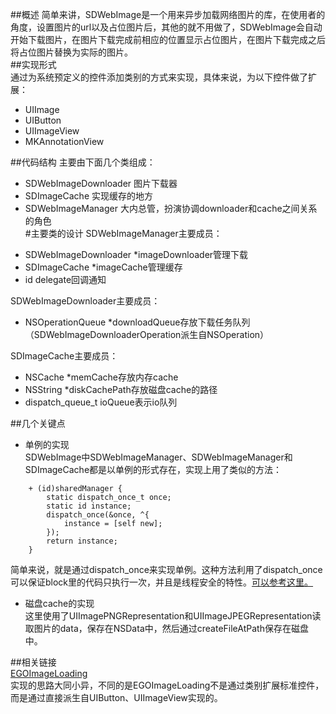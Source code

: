 ##概述
简单来讲，SDWebImage是一个用来异步加载网络图片的库，在使用者的角度，设置图片的url以及占位图片后，其他的就不用做了，SDWebImage会自动开始下载图片，在图片下载完成前相应的位置显示占位图片，在图片下载完成之后将占位图片替换为实际的图片。  
##实现形式  
通过为系统预定义的控件添加类别的方式来实现，具体来说，为以下控件做了扩展：  
* UIImage  
* UIButton  
* UIImageView  
* MKAnnotationView  

##代码结构
主要由下面几个类组成：  
* SDWebImageDownloader 图片下载器
* SDImageCache 实现缓存的地方
* SDWebImageManager 大内总管，扮演协调downloader和cache之间关系的角色  
#主要类的设计
SDWebImageManager主要成员：  
- SDWebImageDownloader *imageDownloader管理下载  
- SDImageCache *imageCache管理缓存  
- id <SDWebImageManagerDelegate> delegate回调通知

SDWebImageDownloader主要成员：  
- NSOperationQueue *downloadQueue存放下载任务队列
（SDWebImageDownloaderOperation派生自NSOperation）

SDImageCache主要成员：  
- NSCache *memCache存放内存cache  
- NSString *diskCachePath存放磁盘cache的路径  
- dispatch_queue_t ioQueue表示io队列

##几个关键点
- 单例的实现  
SDWebImage中SDWebImageManager、SDWebImageManager和SDImageCache都是以单例的形式存在，实现上用了类似的方法：  
```objc
	+ (id)sharedManager {
    	static dispatch_once_t once;
    	static id instance;
    	dispatch_once(&once, ^{
        	instance = [self new];
    	});
    	return instance;
	}
```
简单来说，就是通过dispatch_once来实现单例。这种方法利用了dispatch_once可以保证block里的代码只执行一次，并且是线程安全的特性。[可以参考这里。](http://blog.csdn.net/ryantang03/article/details/8622415)

- 磁盘cache的实现  
这里使用了UIImagePNGRepresentation和UIImageJPEGRepresentation读取图片的data，保存在NSData中，然后通过createFileAtPath保存在磁盘中。

##相关链接  
[EGOImageLoading](https://github.com/enormego/EGOImageLoading)  
实现的思路大同小异，不同的是EGOImageLoading不是通过类别扩展标准控件，而是通过直接派生自UIButton、UIImageView实现的。






